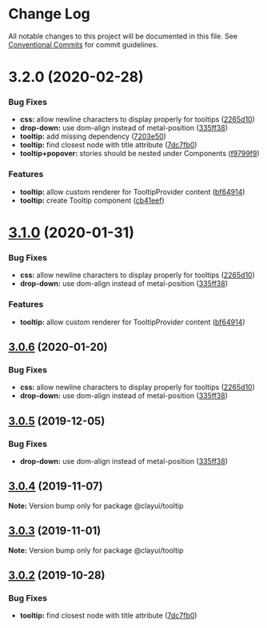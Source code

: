 # Change Log

All notable changes to this project will be documented in this file.
See [Conventional Commits](https://conventionalcommits.org) for commit guidelines.

# 3.2.0 (2020-02-28)

### Bug Fixes

-   **css:** allow newline characters to display properly for tooltips ([2265d10](https://github.com/liferay/clay/tree/master/packages/clay-tooltip/commit/2265d10))
-   **drop-down:** use dom-align instead of metal-position ([335ff38](https://github.com/liferay/clay/tree/master/packages/clay-tooltip/commit/335ff38))
-   **tooltip:** add missing dependency ([7203e50](https://github.com/liferay/clay/tree/master/packages/clay-tooltip/commit/7203e50))
-   **tooltip:** find closest node with title attribute ([7dc7fb0](https://github.com/liferay/clay/tree/master/packages/clay-tooltip/commit/7dc7fb0))
-   **tooltip+popover:** stories should be nested under Components ([f9799f9](https://github.com/liferay/clay/tree/master/packages/clay-tooltip/commit/f9799f9))

### Features

-   **tooltip:** allow custom renderer for TooltipProvider content ([bf64914](https://github.com/liferay/clay/tree/master/packages/clay-tooltip/commit/bf64914))
-   **tooltip:** create Tooltip component ([cb41eef](https://github.com/liferay/clay/tree/master/packages/clay-tooltip/commit/cb41eef))

# [3.1.0](https://github.com/liferay/clay/tree/master/packages/clay-tooltip/compare/@clayui/tooltip@3.0.4...@clayui/tooltip@3.1.0) (2020-01-31)

### Bug Fixes

-   **css:** allow newline characters to display properly for tooltips ([2265d10](https://github.com/liferay/clay/tree/master/packages/clay-tooltip/commit/2265d10))
-   **drop-down:** use dom-align instead of metal-position ([335ff38](https://github.com/liferay/clay/tree/master/packages/clay-tooltip/commit/335ff38))

### Features

-   **tooltip:** allow custom renderer for TooltipProvider content ([bf64914](https://github.com/liferay/clay/tree/master/packages/clay-tooltip/commit/bf64914))

## [3.0.6](https://github.com/liferay/clay/tree/master/packages/clay-tooltip/compare/@clayui/tooltip@3.0.4...@clayui/tooltip@3.0.6) (2020-01-20)

### Bug Fixes

-   **css:** allow newline characters to display properly for tooltips ([2265d10](https://github.com/liferay/clay/tree/master/packages/clay-tooltip/commit/2265d10))
-   **drop-down:** use dom-align instead of metal-position ([335ff38](https://github.com/liferay/clay/tree/master/packages/clay-tooltip/commit/335ff38))

## [3.0.5](https://github.com/liferay/clay/tree/master/packages/clay-tooltip/compare/@clayui/tooltip@3.0.4...@clayui/tooltip@3.0.5) (2019-12-05)

### Bug Fixes

-   **drop-down:** use dom-align instead of metal-position ([335ff38](https://github.com/liferay/clay/tree/master/packages/clay-tooltip/commit/335ff38))

## [3.0.4](https://github.com/liferay/clay/tree/master/packages/clay-tooltip/compare/@clayui/tooltip@3.0.3...@clayui/tooltip@3.0.4) (2019-11-07)

**Note:** Version bump only for package @clayui/tooltip

## [3.0.3](https://github.com/liferay/clay/tree/master/packages/clay-tooltip/compare/@clayui/tooltip@3.0.2...@clayui/tooltip@3.0.3) (2019-11-01)

**Note:** Version bump only for package @clayui/tooltip

## [3.0.2](https://github.com/liferay/clay/tree/master/packages/clay-tooltip/compare/@clayui/tooltip@3.0.1...@clayui/tooltip@3.0.2) (2019-10-28)

### Bug Fixes

-   **tooltip:** find closest node with title attribute ([7dc7fb0](https://github.com/liferay/clay/tree/master/packages/clay-tooltip/commit/7dc7fb0))
